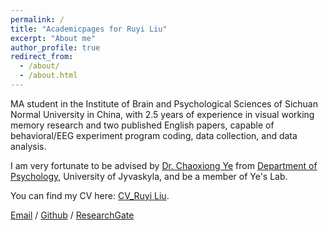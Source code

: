 ```yaml
---
permalink: /
title: "Academicpages for Ruyi Liu"
excerpt: "About me"
author_profile: true
redirect_from: 
  - /about/
  - /about.html
---
```


MA student in the Institute of Brain and Psychological Sciences of Sichuan Normal University in China, with 2.5 years of experience in visual working memory research and two published English papers, capable of behavioral/EEG experiment program coding, data collection, and data analysis.

I am very fortunate to be advised by [Dr. Chaoxiong Ye](https://www.researchgate.net/profile/Chaoxiong-Ye) from [Department of Psychology](https://www.jyu.fi/en/edupsy/psychology), University of Jyvaskyla, and be a member of Ye's Lab.

You can find my CV here: [CV_Ruyi Liu](https://ruyil.github.io/Ruyi_Liu.github.io/assets/Curriculum_Vitae.pdf).

[Email](mailto:ruyi__liu@163.com) / [Github](https://github.com/ruyil)  / [ResearchGate](https://www.researchgate.net/profile/Ruyi-Liu-3 )
